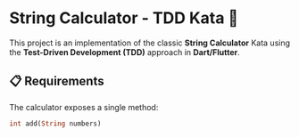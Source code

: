 # String Calculator - TDD Kata 🧮

This project is an implementation of the classic **String Calculator** Kata using the **Test-Driven Development (TDD)** approach in **Dart/Flutter**.

## 📋 Requirements

The calculator exposes a single method:

```dart
int add(String numbers)
